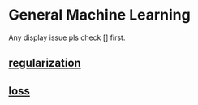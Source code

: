 # General Machine Learning
Any display issue pls check [] first.
## [regularization](./regularization.md)
## [loss](./loss.md)